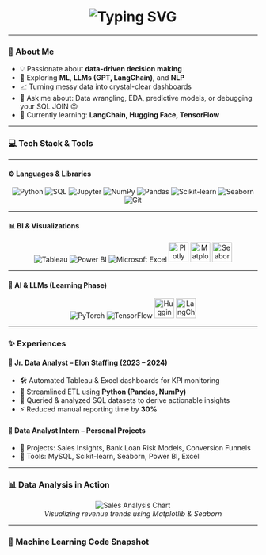 <h1 align="center">
  <img src="https://readme-typing-svg.herokuapp.com?font=Fira+Code&size=26&pause=1000&color=FF61F6&center=true&vCenter=true&width=700&lines=Hey+there%2C+I'm+Nitin+Rawat+(aka+Nits)+%F0%9F%91%8B;Data+Analyst+%7C+Future+Data+Scientist;Turning+Chaos+into+Insights+%F0%9F%93%8A" alt="Typing SVG" />
</h1>

---

### 🧠 About Me

<div align="left">
  <ul>
    <li>💡 Passionate about <b>data-driven decision making</b></li>
    <li>🤖 Exploring <b>ML</b>, <b>LLMs (GPT, LangChain)</b>, and <b>NLP</b></li>
    <li>📈 Turning messy data into crystal-clear dashboards</li>
    <li>💬 Ask me about: Data wrangling, EDA, predictive models, or debugging your SQL JOIN 😉</li>
    <li>🎯 Currently learning: <b>LangChain, Hugging Face, TensorFlow</b></li>
  </ul>
</div>

---

### 💻 Tech Stack & Tools

---

#### ⚙️ Languages & Libraries

<p align="center">
  <img src="https://skillicons.dev/icons?i=python" title="Python" />
  <img src="https://skillicons.dev/icons?i=sql" title="SQL" />
  <img src="https://skillicons.dev/icons?i=jupyter" title="Jupyter" />
  <img src="https://skillicons.dev/icons?i=numpy" title="NumPy" />
  <img src="https://skillicons.dev/icons?i=pandas" title="Pandas" />
  <img src="https://skillicons.dev/icons?i=scikitlearn" title="Scikit-learn" />
  <img src="https://skillicons.dev/icons?i=seaborn" title="Seaborn" />
  <img src="https://skillicons.dev/icons?i=git" title="Git" />
</p>

---

#### 📊 BI & Visualizations

<p align="center">
  <img src="https://skillicons.dev/icons?i=tableau" title="Tableau" />
  <img src="https://skillicons.dev/icons?i=powerbi" title="Power BI" />
  <img src="https://skillicons.dev/icons?i=excel" title="Microsoft Excel" />
  <img src="https://cdn.jsdelivr.net/gh/devicons/devicon/icons/plotly/plotly-original.svg" width="40" title="Plotly" />
  <img src="https://cdn.jsdelivr.net/gh/devicons/devicon/icons/matplotlib/matplotlib-original.svg" width="40" title="Matplotlib" />
  <img src="https://raw.githubusercontent.com/mwaskom/seaborn/main/doc/_static/logo-wide-lightbg.svg" height="40" title="Seaborn" />
</p>

---

#### 🤖 AI & LLMs (Learning Phase)

<p align="center">
  <img src="https://skillicons.dev/icons?i=pytorch" title="PyTorch" />
  <img src="https://skillicons.dev/icons?i=tensorflow" title="TensorFlow" />
  <img src="https://avatars.githubusercontent.com/u/1399141?s=200&v=4" width="40" title="Hugging Face" />
  <img src="https://avatars.githubusercontent.com/u/116947076?s=200&v=4" width="40" title="LangChain" />
</p>

---

### ✨ Experiences

<div align="left">
  <h4>🔹 Jr. Data Analyst – <b>Elon Staffing (2023 – 2024)</b></h4>
  <ul>
    <li>🛠️ Automated Tableau & Excel dashboards for KPI monitoring</li>
    <li>🐍 Streamlined ETL using <b>Python (Pandas, NumPy)</b></li>
    <li>🧮 Queried & analyzed SQL datasets to derive actionable insights</li>
    <li>⚡ Reduced manual reporting time by <b>30%</b></li>
  </ul>

  <h4>🔹 Data Analyst Intern – <b>Personal Projects</b></h4>
  <ul>
    <li>📌 Projects: Sales Insights, Bank Loan Risk Models, Conversion Funnels</li>
    <li>🧰 Tools: MySQL, Scikit-learn, Seaborn, Power BI, Excel</li>
  </ul>
</div>

---

### 📊 Data Analysis in Action

<p align="center">
  <img src="https://your-github.com/assets/sales-analysis.png" alt="Sales Analysis Chart" />
  <br>
  <i>Visualizing revenue trends using Matplotlib & Seaborn</i>
</p>

---

### 🤖 Machine Learning Code Snapshot

